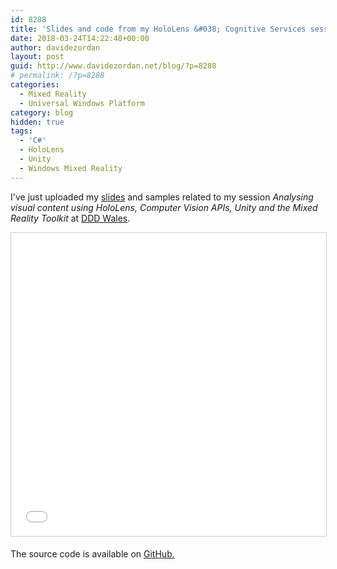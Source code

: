 ```yaml
---
id: 8288
title: 'Slides and code from my HoloLens &#038; Cognitive Services session at DDD Wales'
date: 2018-03-24T14:22:48+00:00
author: davidezordan
layout: post
guid: http://www.davidezordan.net/blog/?p=8288
# permalink: /?p=8288
categories:
  - Mixed Reality
  - Universal Windows Platform
category: blog
hidden: true
tags:
  - 'C#'
  - HoloLens
  - Unity
  - Windows Mixed Reality
---
```

<p style="text-align: left;">I've just uploaded my <a href="https://www.slideshare.net/DavideZordan1/analysing-visual-content-using-hololens-computer-vision-apis-unity-and-the-windows-mixed-reality-toolkit" target="_blank" rel="noopener">slides</a> and samples related to my session <em>Analysing visual content using HoloLens, Computer Vision APIs, Unity and the Mixed Reality Toolkit </em>at <a href="https://www.dddwales.com/" target="_blank" rel="noopener">DDD Wales</a>.</p>
<iframe width="595" height="485" style="border: 1px solid #CCC; border-width: 1px; margin-bottom: 5px; max-width: 100%;" src="//www.slideshare.net/slideshow/embed_code/key/eipfVi7cbGDrLH" frameborder="0" marginwidth="0" marginheight="0" scrolling="no" allowfullscreen="allowfullscreen"></iframe>

The source code is available on <a href="https://github.com/davidezordan/CognitiveServicesSamples" target="_blank" rel="noopener">GitHub.</a>

